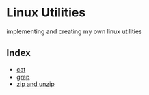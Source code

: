 # Linux Utilities

implementing and creating my own linux utilities

## Index
- [cat](./cat/README.md)
- [grep](./grep/README.md)
- [zip and unzip](./zip-unzip/README.md)